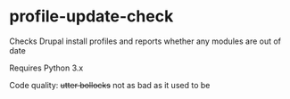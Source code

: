 profile-update-check
====================

Checks Drupal install profiles and reports whether any modules are out of date

Requires Python 3.x

Code quality: ~~utter bollocks~~ not as bad as it used to be
